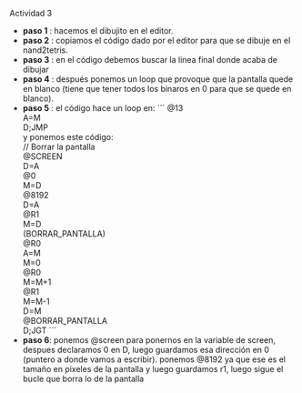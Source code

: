 Actividad 3

- **paso 1** : hacemos el dibujito en el editor.
- **paso 2** : copiamos el código dado por el editor para que se dibuje en el nand2tetris.
- **paso 3** : en el código debemos buscar la linea final donde acaba de dibujar
- **paso 4** : después ponemos un loop que provoque que la pantalla quede en blanco (tiene que tener todos los binaros en 0 para que se quede en blanco).
- **paso 5** : el código hace un loop en: 
  ´´´
  @13  
  A=M   
  D;JMP   
  y ponemos este código:  
  // Borrar la pantalla   
  @SCREEN  
  D=A  
  @0  
  M=D  
  @8192  
  D=A  
  @R1  
  M=D  
  (BORRAR_PANTALLA)  
  @R0  
  A=M  
  M=0  
  @R0  
  M=M+1  
  @R1  
  M=M-1  
  D=M  
  @BORRAR_PANTALLA  
  D;JGT
  ´´´  
- **paso 6**: ponemos @screen para ponernos en la variable de screen, despues declaramos 0 en D, luego guardamos esa dirección en 0 (puntero a donde vamos a escribir). ponemos @8192 ya que ese es el tamaño en pixeles de la pantalla y luego guardamos r1, luego sigue el bucle que borra lo de la pantalla

